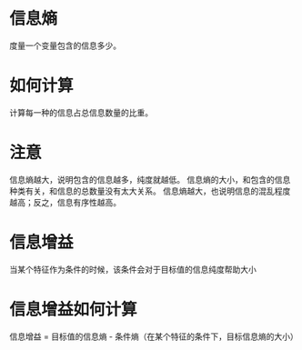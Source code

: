 # 信息熵
度量一个变量包含的信息多少。

# 如何计算
计算每一种的信息占总信息数量的比重。

# 注意
信息熵越大，说明包含的信息越多，纯度就越低。
信息熵的大小，和包含的信息种类有关，和信息的总数量没有太大关系。
信息熵越大，也说明信息的混乱程度越高；反之，信息有序性越高。

# 信息增益
当某个特征作为条件的时候，该条件会对于目标值的信息纯度帮助大小

# 信息增益如何计算
信息增益 = 目标值的信息熵 - 条件熵（在某个特征的条件下，目标信息熵的大小）
